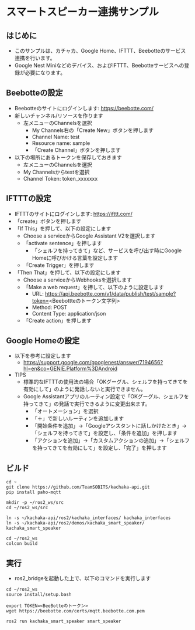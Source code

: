 # スマートスピーカー連携サンプル

## はじめに
* このサンプルは、カチャカ、Google Home、IFTTT、Beebotteのサービス連携を行います。
* Google Nest Miniなどのデバイス、およびIFTTT、Beebotteサービスへの登録が必要になります。

## Beebotteの設定

* Beebotteのサイトにログインします: https://beebotte.com/
* 新しいチャンネル/リソースを作ります
  * 左メニューのChannelsを選択
    * My Channels右の「Create New」ボタンを押します
    * Channel Name: test
    * Resource name: sample
    * 「Create Channel」ボタンを押します
* 以下の場所にあるトークンを保存しておきます
  * 左メニューのChannelsを選択
  * My Channelsからtestを選択
  * Channel Token: token_xxxxxxx

## IFTTTの設定

* IFTTTのサイトにログインします: https://ifttt.com/
* 「create」ボタンを押します
* 「If This」を押して、以下の設定にします
  * Choose a serviceからGoogle Assistant V2を選択します
  * 「activate sentence」を押します
     * 「シェルフを持ってきて」など、サービスを呼び出す時にGoogle Homeに呼びかける言葉を設定します
  * 「Create Trigger」を押します
* 「Then That」を押して、以下の設定にします
  * Choose a serviceからWebhooksを選択します
  * 「Make a web request」を押して、以下のように設定します
    * URL: https://api.beebotte.com/v1/data/publish/test/sample?token=<Beebottteのトークン文字列>
    * Method: POST
    * Content Type: application/json
  * 「Create action」を押します

## Google Homeの設定

* 以下を参考に設定します
  * https://support.google.com/googlenest/answer/7194656?hl=en&co=GENIE.Platform%3DAndroid
* TIPS
  * 標準的なIFTTTの使用法の場合「OKグーグル、シェルフを持ってきてを有効にして」のように発話しないと実行できません。
  * Google Assistantアプリのルーティン設定で「OKグーグル、シェルフを持ってきて」の発話で実行できるように変更出来ます。
    * 「オートメーション」を選択
    * 「＋」で新しいルーティンを追加します
    * 「開始条件を追加」→「Googleアシスタントに話しかけたとき」→「シェルフを持ってきて」を設定し、「条件を追加」を押します
    * 「アクションを追加」→「カスタムアクションの追加」→「シェルフを持ってきてを有効にして」を設定し、「完了」を押します

## ビルド

```
cd ~
git clone https://github.com/TeamSOBITS/kachaka-api.git
pip install paho-mqtt

mkdir -p ~/ros2_ws/src
cd ~/ros2_ws/src

ln -s ~/kachaka-api/ros2/kachaka_interfaces/ kachaka_interfaces
ln -s ~/kachaka-api/ros2/demos/kachaka_smart_speaker/ kachaka_smart_speaker

cd ~/ros2_ws
colcon build
```

## 実行


* ros2_bridgeを起動した上で、以下のコマンドを実行します
```
cd ~/ros2_ws
source install/setup.bash

export TOKEN=<BeeBotteのトークン>
wget https://beebotte.com/certs/mqtt.beebotte.com.pem

ros2 run kachaka_smart_speaker smart_speaker
```
